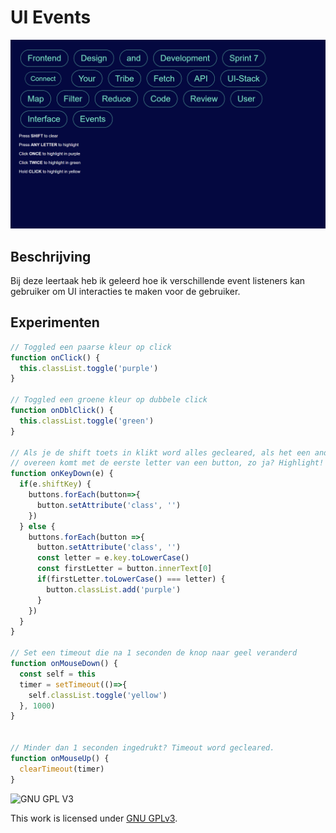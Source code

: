 # UI Events
<img src="https://github.com/DaanKorver/connect-your-tribe-ui-events/blob/main/assets/ui%20events.png" />

## Beschrijving
Bij deze leertaak heb ik geleerd hoe ik verschillende event listeners kan gebruiker om UI interacties te maken voor de gebruiker.

## Experimenten
```js
// Toggled een paarse kleur op click
function onClick() {
  this.classList.toggle('purple')
}

// Toggled een groene kleur op dubbele click
function onDblClick() {
  this.classList.toggle('green')
}

// Als je de shift toets in klikt word alles gecleared, als het een andere toets is gaat hij kijken of die toets
// overeen komt met de eerste letter van een button, zo ja? Highlight!
function onKeyDown(e) {
  if(e.shiftKey) {
    buttons.forEach(button=>{
      button.setAttribute('class', '')
    })
  } else {
    buttons.forEach(button =>{
      button.setAttribute('class', '')
      const letter = e.key.toLowerCase()
      const firstLetter = button.innerText[0]
      if(firstLetter.toLowerCase() === letter) {
        button.classList.add('purple')
      }
    })
  }
}

// Set een timeout die na 1 seconden de knop naar geel veranderd
function onMouseDown() {
  const self = this
  timer = setTimeout(()=>{
    self.classList.toggle('yellow')
  }, 1000)
}


// Minder dan 1 seconden ingedrukt? Timeout word gecleared.
function onMouseUp() {
  clearTimeout(timer)
}
```

![GNU GPL V3](https://www.gnu.org/graphics/gplv3-127x51.png)

This work is licensed under [GNU GPLv3](./LICENSE).
